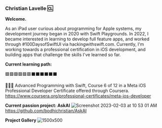 ### Christian Lavelle 🆑

<b>Welcome.</b>


As an iPad user curious about programming for Apple systems, my development journey began in 2020 with Swift Playgrounds. In 2022, I became interested in learning to develop full feature apps, and worked through #100DaysofSwiftUI via hackingwithswift.com. Currently, I'm working towards a professional certification in iOS development, and building apps that challenge the skills I've learned so far.


<b>Current learning path:</b>

🟩🟩🟩🟩🟩🟩⬛️⬛️⬛️⬛️⬛️⬛️


👨🏻‍💻 Advanced Programming with Swift, Course 6 of 12 in a Meta iOS Professional Developer Certificate offered through Coursera.
https://www.coursera.org/professional-certificates/meta-ios-developer


<b>Current passion project: AskAI</b>
![Screenshot 2023-02-03 at 10 53 01 AM](https://user-images.githubusercontent.com/110639779/216647602-5df2b8de-9683-430a-aaca-74dfbb25879b.png)
https://github.com/bodhichristian/AskAI

<b>Project Gallery </b>
![1500x500](https://user-images.githubusercontent.com/110639779/212133514-741c5a13-60f2-4e57-bcff-9439ed9d2b25.jpeg)


